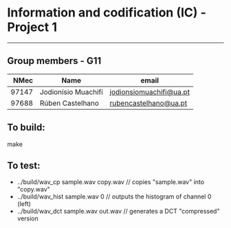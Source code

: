 # Information and codification (IC) - Project 1

---

## Group members - G11

|  NMec | Name                | email                   |
| ----: | ------------------- | ----------------------- |
| 97147 | Jodionísio Muachifi | jodionsiomuachifi@ua.pt |
| 97688 | Rúben Castelhano    | rubencastelhano@ua.pt   |

## To build:

make

## To test:

- ../build/wav_cp sample.wav copy.wav // copies "sample.wav" into "copy.wav"
- ../build/wav_hist sample.wav 0 // outputs the histogram of channel 0 (left)
- ../build/wav_dct sample.wav out.wav // generates a DCT "compressed" version
